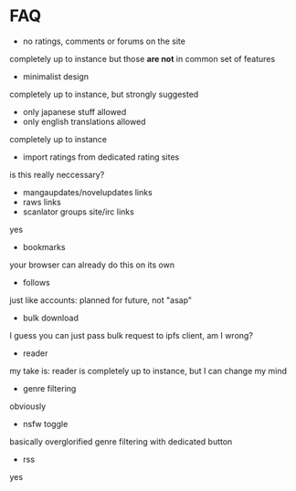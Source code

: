 # FAQ

- no ratings, comments or forums on the site

completely up to instance but those **are not** in common set of features

- minimalist design

completely up to instance, but strongly suggested

- only japanese stuff allowed
- only english translations allowed

completely up to instance

- import ratings from dedicated rating sites

is this really neccessary?

- mangaupdates/novelupdates links
- raws links
- scanlator groups site/irc links

yes

- bookmarks

your browser can already do this on its own

- follows

just like accounts: planned for future, not "asap"

- bulk download

I guess you can just pass bulk request to ipfs client, am I wrong?

- reader

my take is: reader is completely up to instance, but I can change my mind

- genre filtering

obviously

- nsfw toggle

basically overglorified genre filtering with dedicated button

- rss

yes
